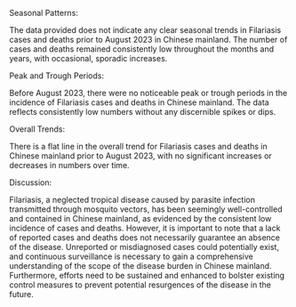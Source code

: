 Seasonal Patterns:

The data provided does not indicate any clear seasonal trends in Filariasis cases and deaths prior to August 2023 in Chinese mainland. The number of cases and deaths remained consistently low throughout the months and years, with occasional, sporadic increases.

Peak and Trough Periods:

Before August 2023, there were no noticeable peak or trough periods in the incidence of Filariasis cases and deaths in Chinese mainland. The data reflects consistently low numbers without any discernible spikes or dips.

Overall Trends:

There is a flat line in the overall trend for Filariasis cases and deaths in Chinese mainland prior to August 2023, with no significant increases or decreases in numbers over time.

Discussion:

Filariasis, a neglected tropical disease caused by parasite infection transmitted through mosquito vectors, has been seemingly well-controlled and contained in Chinese mainland, as evidenced by the consistent low incidence of cases and deaths. However, it is important to note that a lack of reported cases and deaths does not necessarily guarantee an absence of the disease. Unreported or misdiagnosed cases could potentially exist, and continuous surveillance is necessary to gain a comprehensive understanding of the scope of the disease burden in Chinese mainland. Furthermore, efforts need to be sustained and enhanced to bolster existing control measures to prevent potential resurgences of the disease in the future.
